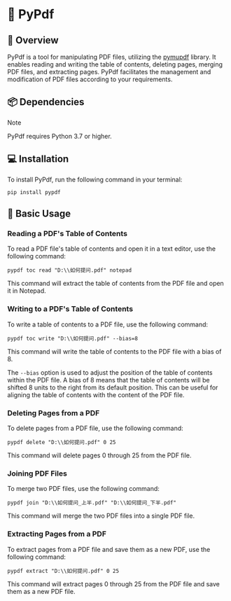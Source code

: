 # 🚀 PyPdf

## 🌟 Overview

PyPdf is a tool for manipulating PDF files, utilizing the [pymupdf](https://github.com/pymupdf/PyMuPDF) library. It enables reading and writing the table of contents, deleting pages, merging PDF files, and extracting pages. PyPdf facilitates the management and modification of PDF files according to your requirements.

## 📦 Dependencies

> [!NOTE]
> PyPdf requires Python 3.7 or higher.

## 💻 Installation

To install PyPdf, run the following command in your terminal:

```
pip install pypdf
```

## 🚀 Basic Usage

### Reading a PDF's Table of Contents

To read a PDF file's table of contents and open it in a text editor, use the following command:

```
pypdf toc read "D:\\如何提问.pdf" notepad
```

This command will extract the table of contents from the PDF file and open it in Notepad.

### Writing to a PDF's Table of Contents

To write a table of contents to a PDF file, use the following command:

```
pypdf toc write "D:\\如何提问.pdf" --bias=8
```

This command will write the table of contents to the PDF file
with a bias of 8.

The `--bias` option is used to adjust the position of the table of contents within the PDF file. A bias of 8 means that the table of contents will be shifted 8 units to the right from its default position. This can be useful for aligning the table of contents with the content of the PDF file.

### Deleting Pages from a PDF

To delete pages from a PDF file, use the following command:

```
pypdf delete "D:\\如何提问.pdf" 0 25
```

This command will delete pages 0 through 25 from the PDF file.

### Joining PDF Files

To merge two PDF files, use the following command:

```
pypdf join "D:\\如何提问_上半.pdf" "D:\\如何提问_下半.pdf"
```

This command will merge the two PDF files into a single PDF file.

###  Extracting Pages from a PDF

To extract pages from a PDF file and save them as a new PDF, use the following command:

```
pypdf extract "D:\\如何提问.pdf" 0 25
```

This command will extract pages 0 through 25 from the PDF file and save them as a new PDF file.
